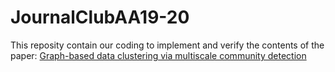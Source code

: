 # JournalClubAA19-20

This reposity contain our coding to implement and verify the contents of the paper: [Graph-based data clustering via
multiscale community detection](https://appliednetsci.springeropen.com/track/pdf/10.1007/s41109-019-0248-7)
